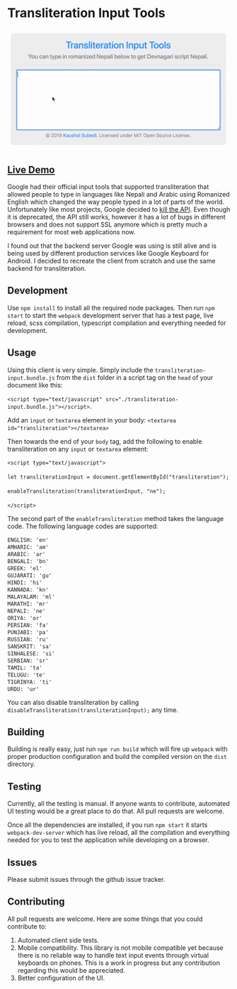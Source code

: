 
#  Transliteration Input Tools

![Screen Recording](screen.gif)

## [Live Demo](https://ksubedi.github.io/transliteration-input-tools/)

Google had their official input tools that supported transliteration that allowed people to type in languages like Nepali and Arabic using Romanized English which changed the way people typed in a lot of parts of the world. Unfortunately like most projects, Google decided to [kill the API](https://developers.google.com/transliterate/v1/getting_started). Even though it is deprecated, the API still works, however it has a lot of bugs in different browsers and does not support SSL anymore which is pretty much a requirement for most web applications now.

I found out that the backend server Google was using is still alive and is being used by different production services like Google Keyboard for Android. I decided to recreate the client from scratch and use the same backend for transliteration.

##  Development

Use `npm install` to install all the required node packages. Then run `npm start` to start the `webpack` development server that has a test page, live reload, scss compilation, typescript compilation and everything needed for development.

##  Usage

Using this client is very simple. Simply include the `transliteration-input.bundle.js` from the `dist` folder in a script tag on the `head` of your document like this:

`<script type="text/javascript" src="./transliteration-input.bundle.js"></script>`.

Add an `input` or `textarea` element in your body:
`<textarea id="transliteration"></textarea>`

Then towards the end of your `body` tag, add the following to enable transliteration on any `input` or `textarea` element:

````
<script type="text/javascript">

let transliterationInput = document.getElementById("transliteration");

enableTransliteration(transliterationInput, "ne");

</script>

````

The second part of the `enableTransliteration` method takes the language code. The following language codes are supported:

````
ENGLISH: 'en'
AMHARIC: 'am'
ARABIC: 'ar'
BENGALI: 'bn'
GREEK: 'el'
GUJARATI: 'gu'
HINDI: 'hi'
KANNADA: 'kn'
MALAYALAM: 'ml'
MARATHI: 'mr'
NEPALI: 'ne'
ORIYA: 'or'
PERSIAN: 'fa'
PUNJABI: 'pa'
RUSSIAN: 'ru'
SANSKRIT: 'sa'
SINHALESE: 'si'
SERBIAN: 'sr'
TAMIL: 'ta'
TELUGU: 'te'
TIGRINYA: 'ti'
URDU: 'ur'
````

You can also disable transliteration by calling `disableTransliteration(transliterationInput);` any time.

## Building

Building is really easy, just run `npm run build` which will fire up `webpack` with proper production configuration and build the compiled version on the `dist` directory.

##  Testing

Currently, all the testing is manual. If anyone wants to contribute, automated UI testing would be a great place to do that. All pull requests are welcome.
  
Once all the dependencies are installed, if you run `npm start` it starts `webpack-dev-server` which has live reload, all the compilation and everything needed for you to test the application while developing on a browser.

## Issues

Please submit issues through the github issue tracker.
  
##  Contributing

All pull requests are welcome. Here are some things that you could contribute to:

1.  Automated client side tests.
2.  Mobile compatibility. This library is not mobile compatible yet because there is no reliable way to handle text input events through virtual keyboards on phones. This is a work in progress but any contribution regarding this would be appreciated.
3.  Better configuration of the UI.